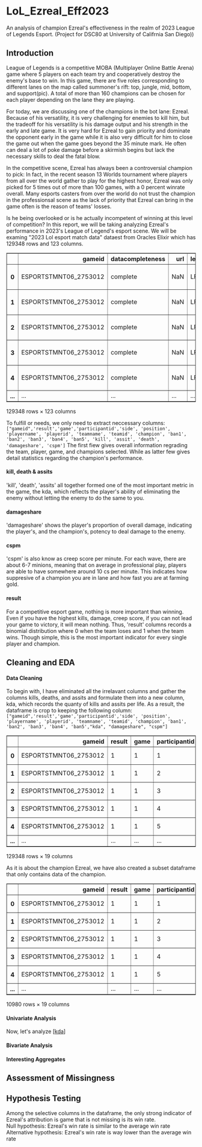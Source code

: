 # LoL_Ezreal_Eff2023
An analysis of champion Ezreal's effectiveness in the realm of 2023 League of Legends Esport. (Project for DSC80 at University of Califrnia San Diego))

## Introduction
League of Legends is a competitive MOBA (Multiplayer Online Battle Arena) game where 5 players on each team try and cooperatively destroy the enemy's base to win. In this game, there are five roles corresponding to different lanes on the map called summoner's rift: top, jungle, mid, bottom, and support(pic). A total of more than 160 champions can be chosen for each player depending on the lane they are playing. 

For today, we are discussing one of the champions in the bot lane: Ezreal. Because of his versatility, it is very challenging for enemies to kill him, but the tradeoff for his versatility is his damage output and his strength in the early and late game. It is very hard for Ezreal to gain priority and dominate the opponent early in the game while it is also very difficult for him to close the game out when the game goes beyond the 35 minute mark. He often can deal a lot of poke damage before a skirmish begins but lack the necessary skills to deal the fatal blow.

In the competitive scene, Ezreal has always been a controversial champion to pick: In fact, in the recent season 13 Worlds tournament where players from all over the world gather to play for the highest honor, Ezreal was only picked for 5 times out of more than 100 games, with a 0 percent winrate overall. Many esports casters from over the world do not trust the champion in the professionsal scene as the lack of priority that Ezreal can bring in the game often is the reason of teams' losses.

Is he being overlooked or is he actually incompetent of winning at this level of competition? In this report, we will be taking analyzing Ezreal's performance in 2023's League of Legend's esport scene. We will be examing "2023 Lol esport match data" dataest from Oracles Elixir which has 129348 rows and 123 columns. 


<table border="1" class="dataframe">
  <thead>
    <tr style="text-align: right;">
      <th></th>
      <th>gameid</th>
      <th>datacompleteness</th>
      <th>url</th>
      <th>league</th>
      <th>year</th>
      <th>split</th>
      <th>playoffs</th>
      <th>date</th>
      <th>game</th>
      <th>patch</th>
      <th>...</th>
      <th>opp_csat15</th>
      <th>golddiffat15</th>
      <th>xpdiffat15</th>
      <th>csdiffat15</th>
      <th>killsat15</th>
      <th>assistsat15</th>
      <th>deathsat15</th>
      <th>opp_killsat15</th>
      <th>opp_assistsat15</th>
      <th>opp_deathsat15</th>
    </tr>
  </thead>
  <tbody>
    <tr>
      <th>0</th>
      <td>ESPORTSTMNT06_2753012</td>
      <td>complete</td>
      <td>NaN</td>
      <td>LFL2</td>
      <td>2023</td>
      <td>Spring</td>
      <td>0</td>
      <td>2023-01-10 17:07:16</td>
      <td>1</td>
      <td>13.01</td>
      <td>...</td>
      <td>131.0</td>
      <td>322.0</td>
      <td>263.0</td>
      <td>12.0</td>
      <td>0.0</td>
      <td>0.0</td>
      <td>0.0</td>
      <td>0.0</td>
      <td>0.0</td>
      <td>0.0</td>
    </tr>
    <tr>
      <th>1</th>
      <td>ESPORTSTMNT06_2753012</td>
      <td>complete</td>
      <td>NaN</td>
      <td>LFL2</td>
      <td>2023</td>
      <td>Spring</td>
      <td>0</td>
      <td>2023-01-10 17:07:16</td>
      <td>1</td>
      <td>13.01</td>
      <td>...</td>
      <td>117.0</td>
      <td>-357.0</td>
      <td>-1323.0</td>
      <td>-43.0</td>
      <td>0.0</td>
      <td>0.0</td>
      <td>0.0</td>
      <td>0.0</td>
      <td>0.0</td>
      <td>0.0</td>
    </tr>
    <tr>
      <th>2</th>
      <td>ESPORTSTMNT06_2753012</td>
      <td>complete</td>
      <td>NaN</td>
      <td>LFL2</td>
      <td>2023</td>
      <td>Spring</td>
      <td>0</td>
      <td>2023-01-10 17:07:16</td>
      <td>1</td>
      <td>13.01</td>
      <td>...</td>
      <td>162.0</td>
      <td>-479.0</td>
      <td>-324.0</td>
      <td>-26.0</td>
      <td>0.0</td>
      <td>0.0</td>
      <td>0.0</td>
      <td>0.0</td>
      <td>0.0</td>
      <td>0.0</td>
    </tr>
    <tr>
      <th>3</th>
      <td>ESPORTSTMNT06_2753012</td>
      <td>complete</td>
      <td>NaN</td>
      <td>LFL2</td>
      <td>2023</td>
      <td>Spring</td>
      <td>0</td>
      <td>2023-01-10 17:07:16</td>
      <td>1</td>
      <td>13.01</td>
      <td>...</td>
      <td>122.0</td>
      <td>200.0</td>
      <td>292.0</td>
      <td>20.0</td>
      <td>0.0</td>
      <td>0.0</td>
      <td>0.0</td>
      <td>1.0</td>
      <td>0.0</td>
      <td>0.0</td>
    </tr>
    <tr>
      <th>4</th>
      <td>ESPORTSTMNT06_2753012</td>
      <td>complete</td>
      <td>NaN</td>
      <td>LFL2</td>
      <td>2023</td>
      <td>Spring</td>
      <td>0</td>
      <td>2023-01-10 17:07:16</td>
      <td>1</td>
      <td>13.01</td>
      <td>...</td>
      <td>3.0</td>
      <td>-216.0</td>
      <td>-579.0</td>
      <td>0.0</td>
      <td>0.0</td>
      <td>0.0</td>
      <td>1.0</td>
      <td>0.0</td>
      <td>1.0</td>
      <td>0.0</td>
    </tr>
    <tr>
      <th>...</th>
      <td>...</td>
      <td>...</td>
      <td>...</td>
      <td>...</td>
      <td>...</td>
      <td>...</td>
      <td>...</td>
      <td>...</td>
      <td>...</td>
      <td>...</td>
      <td>...</td>
      <td>...</td>
      <td>...</td>
      <td>...</td>
      <td>...</td>
      <td>...</td>
      <td>...</td>
      <td>...</td>
      <td>...</td>
      <td>...</td>
      <td>...</td>
    </tr>
  </tbody>
</table>
<p>129348 rows × 123 columns</p>
</div>


To fulfill or needs, we only need to extract neccessary columns: ```["gameid",'result','game','participantid','side', 'position',
       'playername', 'playerid', 'teamname', 'teamid', 'champion', 'ban1',
       'ban2', 'ban3', 'ban4', 'ban5', 'kill', 'assit', 'death', 'damageshare', 'cspm']``` The first fiew gives overall information regrading the team, player, game, and champions selected. While as latter few gives detail statistics regarding the champion's performance. 
#### kill, death & assits       
'kill', 'death', 'assits' all together formed one of the most important metric in the game, the kda, which reflects the player's ability of eliminating the enemy without letting the enemy to do the same to you. 
#### damageshare
'damageshare' shows the player's proportion of overall damage, indicating the player's, and the champion's, potency to deal damage to the enemy. 
#### cspm    
'cspm' is also know as creep score per minute. For each wave, there are about 6-7 minions, meaning that on average in professional play, players are able to have somewhere around 10 cs per minute. This indicates how suppresive of a champion you are in lane and how fast you are at farming gold.
#### result
For a competitive esport game, nothing is more important than winning. Even if you have the highest kills, damage, creep score, if you can not lead your game to victory, it will mean nothing. Thus, 'result' columns records a binomial distribution where 0 when the team loses and 1 when the team wins. Though simple, this is the most important indicator for every single player and champion.

## Cleaning and EDA
#### Data Cleaning
To begin with, I have eliminated all the irrelavant columns and gather the columns kills, deaths, and assits and formulate them into a new column, kda, which records the quanty of kills and assits per life. As a result, the dataframe is crop to keeping the following column:```["gameid",'result','game','participantid','side', 'position',
       'playername', 'playerid', 'teamname', 'teamid', 'champion', 'ban1',
       'ban2', 'ban3', 'ban4', 'ban5',"kda", "damageshare", "cspm"]```


<table border="1" class="dataframe">
  <thead>
    <tr style="text-align: right;">
      <th></th>
      <th>gameid</th>
      <th>result</th>
      <th>game</th>
      <th>participantid</th>
      <th>side</th>
      <th>position</th>
      <th>playername</th>
      <th>playerid</th>
      <th>teamname</th>
      <th>teamid</th>
      <th>champion</th>
      <th>ban1</th>
      <th>ban2</th>
      <th>ban3</th>
      <th>ban4</th>
      <th>ban5</th>
      <th>kda</th>
      <th>damageshare</th>
      <th>cspm</th>
    </tr>
  </thead>
  <tbody>
    <tr>
      <th>0</th>
      <td>ESPORTSTMNT06_2753012</td>
      <td>1</td>
      <td>1</td>
      <td>1</td>
      <td>Blue</td>
      <td>top</td>
      <td>Wylenz</td>
      <td>oe:player:60aff1184bec1d2b2efdae84f5b6e3e</td>
      <td>Klanik Esport</td>
      <td>oe:team:0ade5e44c23039bca133eee58ec1b83</td>
      <td>Jax</td>
      <td>Sylas</td>
      <td>Caitlyn</td>
      <td>Wukong</td>
      <td>Akali</td>
      <td>Yone</td>
      <td>10.000000</td>
      <td>0.150027</td>
      <td>9.1654</td>
    </tr>
    <tr>
      <th>1</th>
      <td>ESPORTSTMNT06_2753012</td>
      <td>1</td>
      <td>1</td>
      <td>2</td>
      <td>Blue</td>
      <td>jng</td>
      <td>Julbu</td>
      <td>oe:player:fd78e127e45463dcfc2ea3836af0335</td>
      <td>Klanik Esport</td>
      <td>oe:team:0ade5e44c23039bca133eee58ec1b83</td>
      <td>Poppy</td>
      <td>Sylas</td>
      <td>Caitlyn</td>
      <td>Wukong</td>
      <td>Akali</td>
      <td>Yone</td>
      <td>3.000000</td>
      <td>0.065324</td>
      <td>3.6524</td>
    </tr>
    <tr>
      <th>2</th>
      <td>ESPORTSTMNT06_2753012</td>
      <td>1</td>
      <td>1</td>
      <td>3</td>
      <td>Blue</td>
      <td>mid</td>
      <td>Sintax</td>
      <td>oe:player:baf7147fedeec5de54ca1f240952a3f</td>
      <td>Klanik Esport</td>
      <td>oe:team:0ade5e44c23039bca133eee58ec1b83</td>
      <td>Taliyah</td>
      <td>Sylas</td>
      <td>Caitlyn</td>
      <td>Wukong</td>
      <td>Akali</td>
      <td>Yone</td>
      <td>6.500000</td>
      <td>0.283899</td>
      <td>7.7412</td>
    </tr>
    <tr>
      <th>3</th>
      <td>ESPORTSTMNT06_2753012</td>
      <td>1</td>
      <td>1</td>
      <td>4</td>
      <td>Blue</td>
      <td>bot</td>
      <td>Axelent</td>
      <td>oe:player:8204ca38dc1c42012b5d53131271eb1</td>
      <td>Klanik Esport</td>
      <td>oe:team:0ade5e44c23039bca133eee58ec1b83</td>
      <td>Ezreal</td>
      <td>Sylas</td>
      <td>Caitlyn</td>
      <td>Wukong</td>
      <td>Akali</td>
      <td>Yone</td>
      <td>12.000000</td>
      <td>0.441215</td>
      <td>8.4992</td>
    </tr>
    <tr>
      <th>4</th>
      <td>ESPORTSTMNT06_2753012</td>
      <td>1</td>
      <td>1</td>
      <td>5</td>
      <td>Blue</td>
      <td>sup</td>
      <td>Wixo</td>
      <td>oe:player:bb97cd2e43cb0855f6485e6f9e93ea2</td>
      <td>Klanik Esport</td>
      <td>oe:team:0ade5e44c23039bca133eee58ec1b83</td>
      <td>Karma</td>
      <td>Sylas</td>
      <td>Caitlyn</td>
      <td>Wukong</td>
      <td>Akali</td>
      <td>Yone</td>
      <td>5.000000</td>
      <td>0.059536</td>
      <td>0.4824</td>
    </tr>
    <tr>
      <th>...</th>
      <td>...</td>
      <td>...</td>
      <td>...</td>
      <td>...</td>
      <td>...</td>
      <td>...</td>
      <td>...</td>
      <td>...</td>
      <td>...</td>
      <td>...</td>
      <td>...</td>
      <td>...</td>
      <td>...</td>
      <td>...</td>
      <td>...</td>
      <td>...</td>
      <td>...</td>
      <td>...</td>
      <td>...</td>
    </tr>
  </tbody>
</table>
<p>129348 rows × 19 columns</p>
</div>

As it is about the champion Ezreal, we have also created a subset dataframe that only contains data of the champion.

<table border="1" class="dataframe">
  <thead>
    <tr style="text-align: right;">
      <th></th>
      <th>gameid</th>
      <th>result</th>
      <th>game</th>
      <th>participantid</th>
      <th>side</th>
      <th>position</th>
      <th>playername</th>
      <th>playerid</th>
      <th>teamname</th>
      <th>teamid</th>
      <th>champion</th>
      <th>ban1</th>
      <th>ban2</th>
      <th>ban3</th>
      <th>ban4</th>
      <th>ban5</th>
      <th>kda</th>
      <th>damageshare</th>
      <th>cspm</th>
    </tr>
  </thead>
  <tbody>
    <tr>
      <th>0</th>
      <td>ESPORTSTMNT06_2753012</td>
      <td>1</td>
      <td>1</td>
      <td>1</td>
      <td>Blue</td>
      <td>top</td>
      <td>Wylenz</td>
      <td>oe:player:60aff1184bec1d2b2efdae84f5b6e3e</td>
      <td>Klanik Esport</td>
      <td>oe:team:0ade5e44c23039bca133eee58ec1b83</td>
      <td>Jax</td>
      <td>Sylas</td>
      <td>Caitlyn</td>
      <td>Wukong</td>
      <td>Akali</td>
      <td>Yone</td>
      <td>10.000000</td>
      <td>0.150027</td>
      <td>9.1654</td>
    </tr>
    <tr>
      <th>1</th>
      <td>ESPORTSTMNT06_2753012</td>
      <td>1</td>
      <td>1</td>
      <td>2</td>
      <td>Blue</td>
      <td>jng</td>
      <td>Julbu</td>
      <td>oe:player:fd78e127e45463dcfc2ea3836af0335</td>
      <td>Klanik Esport</td>
      <td>oe:team:0ade5e44c23039bca133eee58ec1b83</td>
      <td>Poppy</td>
      <td>Sylas</td>
      <td>Caitlyn</td>
      <td>Wukong</td>
      <td>Akali</td>
      <td>Yone</td>
      <td>3.000000</td>
      <td>0.065324</td>
      <td>3.6524</td>
    </tr>
    <tr>
      <th>2</th>
      <td>ESPORTSTMNT06_2753012</td>
      <td>1</td>
      <td>1</td>
      <td>3</td>
      <td>Blue</td>
      <td>mid</td>
      <td>Sintax</td>
      <td>oe:player:baf7147fedeec5de54ca1f240952a3f</td>
      <td>Klanik Esport</td>
      <td>oe:team:0ade5e44c23039bca133eee58ec1b83</td>
      <td>Taliyah</td>
      <td>Sylas</td>
      <td>Caitlyn</td>
      <td>Wukong</td>
      <td>Akali</td>
      <td>Yone</td>
      <td>6.500000</td>
      <td>0.283899</td>
      <td>7.7412</td>
    </tr>
    <tr>
      <th>3</th>
      <td>ESPORTSTMNT06_2753012</td>
      <td>1</td>
      <td>1</td>
      <td>4</td>
      <td>Blue</td>
      <td>bot</td>
      <td>Axelent</td>
      <td>oe:player:8204ca38dc1c42012b5d53131271eb1</td>
      <td>Klanik Esport</td>
      <td>oe:team:0ade5e44c23039bca133eee58ec1b83</td>
      <td>Ezreal</td>
      <td>Sylas</td>
      <td>Caitlyn</td>
      <td>Wukong</td>
      <td>Akali</td>
      <td>Yone</td>
      <td>12.000000</td>
      <td>0.441215</td>
      <td>8.4992</td>
    </tr>
    <tr>
      <th>4</th>
      <td>ESPORTSTMNT06_2753012</td>
      <td>1</td>
      <td>1</td>
      <td>5</td>
      <td>Blue</td>
      <td>sup</td>
      <td>Wixo</td>
      <td>oe:player:bb97cd2e43cb0855f6485e6f9e93ea2</td>
      <td>Klanik Esport</td>
      <td>oe:team:0ade5e44c23039bca133eee58ec1b83</td>
      <td>Karma</td>
      <td>Sylas</td>
      <td>Caitlyn</td>
      <td>Wukong</td>
      <td>Akali</td>
      <td>Yone</td>
      <td>5.000000</td>
      <td>0.059536</td>
      <td>0.4824</td>
    </tr>
    <tr>
      <th>...</th>
      <td>...</td>
      <td>...</td>
      <td>...</td>
      <td>...</td>
      <td>...</td>
      <td>...</td>
      <td>...</td>
      <td>...</td>
      <td>...</td>
      <td>...</td>
      <td>...</td>
      <td>...</td>
      <td>...</td>
      <td>...</td>
      <td>...</td>
      <td>...</td>
      <td>...</td>
      <td>...</td>
      <td>...</td>
    </tr>
  </tbody>
</table>
<p>10980 rows × 19 columns</p>
</div>


#### Univariate Analysis
Now, let's analyze 
[[kda](file:///Users/jclluo/Desktop/dsc80-2023-fa/projects/03-topic/kda_distribution.html)]

#### Bivariate Analysis


#### Interesting Aggregates


## Assessment of Missingness



## Hypothesis Testing
Among the selective columns in the dataframe, the only strong indicator of Ezreal's attribution is game that is not missing is its win rate.\
Null hypothesis: Ezreal's win rate is similar to the average win rate \
Alternative hypothesis: Ezreal's win rate is way lower than the average win rate



